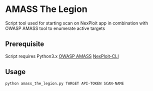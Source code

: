 # AMASS The Legion
Script tool used for starting scan on NexPloit app in combination with OWASP AMASS tool to enumerate active targets

## Prerequisite
Script requires
Python3.x
[OWASP AMASS](https://github.com/OWASP/Amass)
[NexPloit-CLI](https://github.com/NeuraLegion/nexploit-cli/tree/06fcd5f41bd1d721acf60b95d3f5313c761a8185#%F0%9F%93%9A-full-documentation)
## Usage

`python amass_the_legion.py TARGET API-TOKEN SCAN-NAME`
